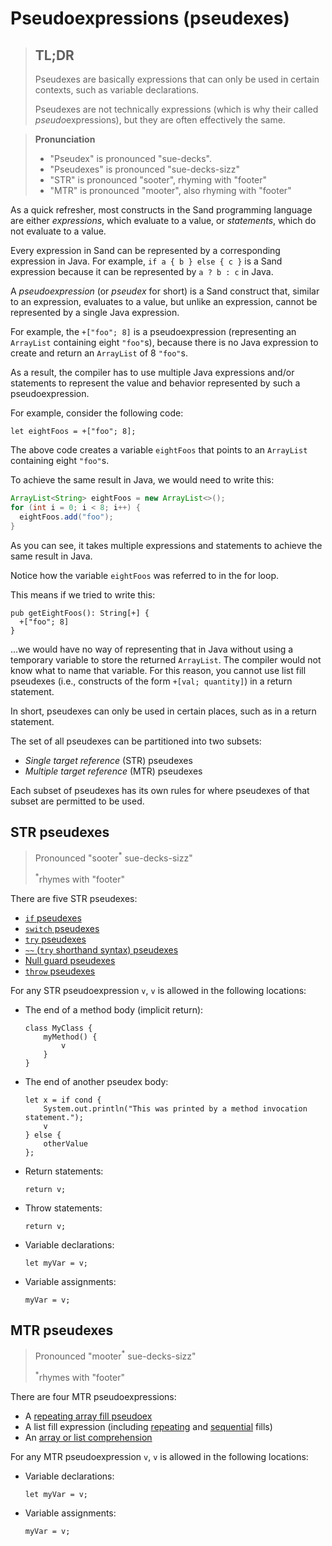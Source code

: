 # Pseudoexpressions (pseudexes)

> ## TL;DR
>
> Pseudexes are basically expressions that can only be used in certain contexts, such as variable declarations.
>
> Pseudexes are not technically expressions (which is why their called *pseudo*expressions), but they are often effectively the same.

> **Pronunciation**
>
> - "Pseudex" is pronounced "sue-decks".
> - "Pseudexes" is pronounced "sue-decks-sizz"
> - "STR" is pronounced "sooter", rhyming with "footer"
> - "MTR" is pronounced "mooter", also rhyming with "footer"

As a quick refresher, most constructs in the Sand programming language are either _expressions_, which evaluate to a value, or _statements_, which do not evaluate to a value.

Every expression in Sand can be represented by a corresponding expression in Java.
For example, `if a { b } else { c }` is a Sand expression because it can be represented by `a ? b : c` in Java.

A _pseudoexpression_ (or _pseudex_ for short) is a Sand construct that, similar to an expression, evaluates to a value, but unlike an expression, cannot be represented by a single Java expression.

For example, the `+["foo"; 8]` is a pseudoexpression (representing an `ArrayList` containing eight `"foo"`s), because there is no Java expression to create and return an `ArrayList` of 8 `"foo"`s.

As a result, the compiler has to use multiple Java expressions and/or statements to represent the value and behavior represented by such a pseudoexpression.

For example, consider the following code:

```sand
let eightFoos = +["foo"; 8];
```

The above code creates a variable `eightFoos` that points to an `ArrayList` containing eight `"foo"`s.

To achieve the same result in Java, we would need to write this:

```java
ArrayList<String> eightFoos = new ArrayList<>();
for (int i = 0; i < 8; i++) {
  eightFoos.add("foo");
}
```

As you can see, it takes multiple expressions and statements to achieve the same result in Java.

Notice how the variable `eightFoos` was referred to in the for loop.

This means if we tried to write this:

```sand
pub getEightFoos(): String[+] {
  +["foo"; 8]
}
```

...we would have no way of representing that in Java without using a temporary variable to store the returned `ArrayList`.
The compiler would not know what to name that variable.
For this reason, you cannot use list fill pseudexes (i.e., constructs of the form `+[val; quantity]`) in a return statement.

In short, pseudexes can only be used in certain places, such as in a return statement.

The set of all pseudexes can be partitioned into two subsets:

- _Single target reference_ (STR) pseudexes
- _Multiple target reference_ (MTR) pseudexes

Each subset of pseudexes has its own rules for where pseudexes of that subset are permitted to be used.

## STR pseudexes

> Pronounced "sooter<sup>\*</sup> sue-decks-sizz"
>
> <sup>\*</sup>rhymes with "footer"

There are five STR pseudexes:

- [`if` pseudexes](./if.md)
- [`switch` pseudexes](./switch.md)
- [`try` pseudexes](./try.md)
- [`~~` (`try` shorthand syntax) pseudexes](./try.md#using--to-rethrow-caught-checked-exceptions-as-unchecked-exceptions)
- [Null guard pseudexes](./null_guard.md)
- [`throw` pseudexes](./throw.md)

For any STR pseudoexpression `v`, `v` is allowed in the following locations:

- The end of a method body (implicit return):
  ```sand
  class MyClass {
      myMethod() {
          v
      }
  }
  ```
- The end of another pseudex body:
  ```sand
  let x = if cond {
      System.out.println("This was printed by a method invocation statement.");
      v
  } else {
      otherValue
  };
  ```
- Return statements:
  ```sand
  return v;
  ```
- Throw statements:
  ```sand
  return v;
  ```
- Variable declarations:
  ```sand
  let myVar = v;
  ```
- Variable assignments:
  ```sand
  myVar = v;
  ```

## MTR pseudexes

> Pronounced "mooter<sup>\*</sup> sue-decks-sizz"
>
> <sup>\*</sup>rhymes with "footer"

There are four MTR pseudoexpressions:

- A [repeating array fill pseudoex](./fill/repeating.md#arrays)
- A list fill expression (including [repeating](./fill/repeating.md#arraylists) and [sequential](./fill/sequential.md#arraylists) fills)
- An [array or list comprehension](./comprehensions.md)

For any MTR pseudoexpression `v`, `v` is allowed in the following locations:

- Variable declarations:
  ```sand
  let myVar = v;
  ```
- Variable assignments:
  ```sand
  myVar = v;
  ```
